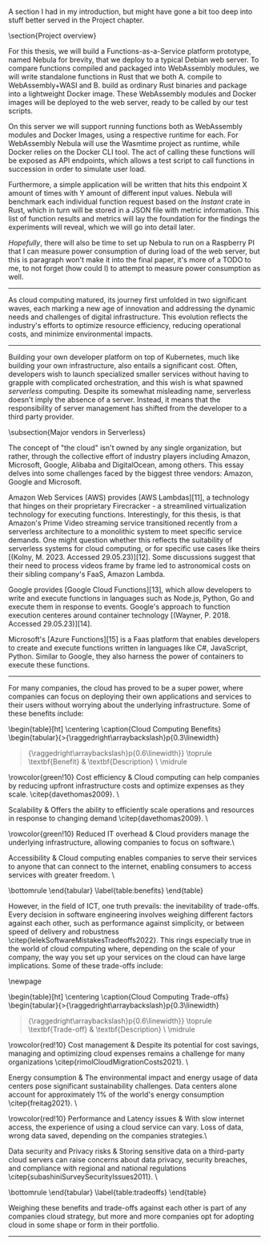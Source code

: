 A section I had in my introduction, but might have gone a bit too deep into
stuff better served in the Project chapter.

\section{Project overview}

For this thesis, we will build a Functions-as-a-Service platform prototype,
named Nebula for brevity, that we deploy to a typical Debian web server. To
compare functions compiled and packaged into WebAssembly modules, we will write
standalone functions in Rust that we both A. compile to WebAssembly+WASI and B.
build as ordinary Rust binaries and package into a lightweight Docker image.
These WebAssembly modules and Docker images will be deployed to the web server,
ready to be called by our test scripts.

On this server we will support running functions both as WebAssembly modules and
Docker Images, using a respective runtime for each. For WebAssembly Nebula will
use the Wasmtime project as runtime, while Docker relies on the Docker CLI tool.
The act of calling these functions will be exposed as API endpoints, which
allows a test script to call functions in succession in order to simulate user
load.

Furthermore, a simple application will be written that hits this endpoint X
amount of times with Y amount of different input values. Nebula will benchmark
each individual function request based on the _Instant_ crate in Rust, which in
turn will be stored in a JSON file with metric information. This list of
function results and metrics will lay the foundation for the findings the
experiments will reveal, which we will go into detail later.

_Hopefully_, there will also be time to set up Nebula to run on a Raspberry PI
that I can measure power consumption of during load of the web server, but this
is paragraph won't make it into the final paper, it's more of a TODO to me, to
not forget (how could I) to attempt to measure power consumption as well.

---

As cloud computing matured, its journey first unfolded in two significant waves,
each marking a new age of innovation and addressing the dynamic needs and
challenges of digital infrastructure. This evolution reflects the industry's
efforts to optimize resource efficiency, reducing operational costs, and
minimize environmental impacts.

---

Building your own developer platform on top of Kubernetes, much like building
your own infrastructure, also entails a significant cost. Often, developers wish
to launch specialized smaller services without having to grapple with
complicated orchestration, and this wish is what spawned _serverless_ computing.
Despite its somewhat misleading name, serverless doesn't imply the absence of a
server. Instead, it means that the responsibility of server management has
shifted from the developer to a third party provider.

\subsection{Major vendors in Serverless}

The concept of "the cloud" isn't owned by any single organization, but rather,
through the collective effort of industry players including Amazon, Microsoft,
Google, Alibaba and DigitalOcean, among others. This essay delves into some
challenges faced by the biggest three vendors: Amazon, Google and Microsoft.

Amazon Web Services (AWS) provides [AWS Lambdas][11], a technology that hinges
on their proprietary Firecracker - a streamlined virtualization technology for
executing functions. Interestingly, for this thesis, is that Amazon's Prime
Video streaming service transitioned recently from a serverless architecture to
a monolithic system to meet specific service demands. One might question whether
this reflects the suitability of serverless systems for cloud computing, or for
specific use cases like theirs [(Kolny, M. 2023. Accessed 29.05.23)][12]. Some
discussions suggest that their need to process videos frame by frame led to
astronomical costs on their sibling company's FaaS, Amazon Lambda.

Google provides [Google Cloud Functions][13], which allow developers to write
and execute functions in languages such as Node.js, Python, Go and execute them
in response to events. Google's approach to function execution centeres around
container technology [(Wayner, P. 2018. Accessed 29.05.23)][14].

Microsoft's [Azure Functions][15] is a Faas platform that enables developers to
create and execute functions written in languages like C#, JavaScript, Python.
Similar to Google, they also harness the power of containers to execute these
functions.

---

For many companies, the cloud has proved to be a super power, where companies
can focus on deploying their own applications and services to their users
without worrying about the underlying infrastructure. Some of these benefits
include:

\begin{table}[ht] \centering \caption{Cloud Computing Benefits}
\begin{tabular}{>{\raggedright\arraybackslash}p{0.3\linewidth}
>{\raggedright\arraybackslash}p{0.6\linewidth}} \toprule \textbf{Benefit} &
\textbf{Description} \\ \midrule

\rowcolor{green!10} Cost efficiency & Cloud computing can help companies by
reducing upfront infrastructure costs and optimize expenses as they scale.
\citep{davethomas2009}. \\

Scalability & Offers the ability to efficiently scale operations and resources
in response to changing demand \citep{davethomas2009}. \\

\rowcolor{green!10} Reduced IT overhead & Cloud providers manage the underlying
infrastructure, allowing companies to focus on software.\\

Accessibility & Cloud computing enables companies to serve their services to
anyone that can connect to the internet, enabling consumers to access services
with greater freedom. \\

\bottomrule \end{tabular} \label{table:benefits} \end{table}

However, in the field of ICT, one truth prevails: the inevitability of
trade-offs. Every decision in software engineering involves weighing different
factors against each other, such as performance against simplicity, or between
speed of delivery and robustness \citep{lelekSoftwareMistakesTradeoffs2022}.
This rings especially true in the world of cloud computing where, depending on
the scale of your company, the way you set up your services on the cloud can
have large implications. Some of these trade-offs include:

\newpage

\begin{table}[ht] \centering \caption{Cloud Computing Trade-offs}
\begin{tabular}{>{\raggedright\arraybackslash}p{0.3\linewidth}
>{\raggedright\arraybackslash}p{0.6\linewidth}} \toprule \textbf{Trade-off} &
\textbf{Description} \\ \midrule

\rowcolor{red!10} Cost management & Despite its potential for cost savings,
managing and optimizing cloud expenses remains a challenge for many
organizations \citep{rimolCloudMigrationCosts2021}. \\

Energy consumption & The environmental impact and energy usage of data centers
pose significant sustainability challenges. Data centers alone account for
approximately 1\% of the world's energy consumption \citep{freitag2021}. \\

\rowcolor{red!10} Performance and Latency issues & With slow internet access,
the experience of using a cloud service can vary. Loss of data, wrong data
saved, depending on the companies strategies.\\

Data security and Privacy risks & Storing sensitive data on a third-party cloud
servers can raise concerns about data privacy, security breaches, and compliance
with regional and national regulations
\citep{subashiniSurveySecurityIssues2011}. \\

\bottomrule \end{tabular} \label{table:tradeoffs} \end{table}

Weighing these benefits and trade-offs against each other is part of any
companies cloud strategy, but more and more companies opt for adopting cloud in
some shape or form in their portfolio.

---
